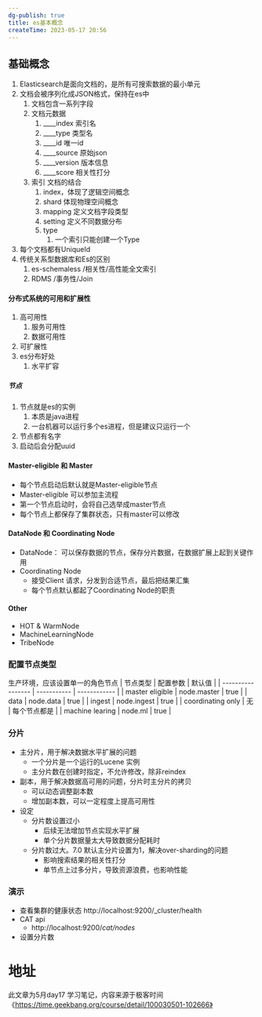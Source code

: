 ```yaml
---
dg-publish: true
title: es基本概念
createTime: 2023-05-17 20:56  
---
```


## 基础概念

1. Elasticsearch是面向文档的，是所有可搜索数据的最小单元
2. 文档会被序列化成JSON格式，保持在es中
	1. 文档包含一系列字段
	2. 文档元数据
		1. ____index 索引名
		2. ____type 类型名
		3. ____id 唯一id
		4. ____source 原始json
		5. ____version 版本信息
		6. ____score 相关性打分
	3. 索引 文档的结合
		1. index，体现了逻辑空间概念
		2. shard 体现物理空间概念
		3. mapping 定义文档字段类型
		4. setting 定义不同数据分布
		5. type
			1. 一个索引只能创建一个Type
3. 每个文档都有UniqueId
4. 传统关系型数据库和Es的区别
	1. es-schemaless /相关性/高性能全文索引
	2. RDMS /事务性/Join

#### 分布式系统的可用和扩展性

1. 高可用性
	1. 服务可用性
	2. 数据可用性
2. 可扩展性
3. es分布好处
	1. 水平扩容
##### 节点
1. 节点就是es的实例
	1. 本质是java进程
	2. 一台机器可以运行多个es进程，但是建议只运行一个
2. 节点都有名字
3. 启动后会分配uuid

#### Master-eligible 和 Master
- 每个节点启动后默认就是Master-eligible节点
- Master-eligible 可以参加主流程
- 第一个节点启动时，会将自己选举成master节点
- 每个节点上都保存了集群状态，只有master可以修改

#### DataNode 和 Coordinating Node

- DataNode： 可以保存数据的节点，保存分片数据，在数据扩展上起到关键作用
- Coordinating Node
	- 接受Client 请求，分发到合适节点，最后把结果汇集
	- 每个节点默认都起了Coordinating Node的职责

#### Other

- HOT & WarmNode
- MachineLearningNode
- TribeNode

### 配置节点类型

生产环境，应该设置单一的角色节点
| 节点类型          | 配置参数    | 默认值       |
| ----------------- | ----------- | ------------ |
| master eligible   | node.master | true         |
| data              | node.data   | true         |
| ingest            | node.ingest | true         |
| coordinating only | 无          | 每个节点都是 |
| machine learing                  | node.ml             | true              |

### 分片

- 主分片，用于解决数据水平扩展的问题
	- 一个分片是一个运行的Lucene 实例
	- 主分片数在创建时指定，不允许修改，除非reindex
- 副本，用于解决数据高可用的问题，分片时主分片的拷贝
	- 可以动态调整副本数
	- 增加副本数，可以一定程度上提高可用性
- 设定
	- 分片数设置过小
		- 后续无法增加节点实现水平扩展
		- 单个分片数据量太大导致数据分配耗时
	- 分片数过大。7.0 默认主分片设置为1，解决over-sharding的问题
		- 影响搜索结果的相关性打分
		- 单节点上过多分片，导致资源浪费，也影响性能

### 演示

- 查看集群的健康状态
http://localhost:9200/_cluster/health
- CAT api
	- http://localhost:9200/_cat/nodes_
- 设置分片数


# 地址 

此文章为5月day17 学习笔记，内容来源于极客时间《https://time.geekbang.org/course/detail/100030501-102666》